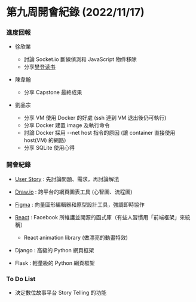 # 第九周開會紀錄 (2022/11/17)

### 進度回報

- 徐欣業
    - 討論 Socket.io 斷線偵測和 JavaScript 物件移除
    - 分享[樊登读书](https://card.dushu.io/generalize/welcome#/)

- 陳韋翰
    - 分享 Capstone 最終成果

- 劉品宗
    - 分享 VM 使用 Docker 的好處 (ssh 連到 VM 退出後仍可執行)
    - 分享 Docker 建置 image 及執行命令
    - 討論 Docker 採用 --net host 指令的原因 (讓 container 直接使用 host(VM) 的網路)
    - 分享 SQLite 使用心得

### 開會紀錄

- [User Story](https://medium.com/3pm-lab/3-use-cases-for-writing-effective-user-stories-cd42625fef53)
: 先討論問題、需求，再討論解法

- [Draw.io](https://ithelp.ithome.com.tw/articles/10210293)
: 跨平台的網頁圖表工具 (心智圖、流程圖)

- [Figma](http://jinjin.mepopedia.com/~jinjin/ui/ui-02.html)
: 向量圖形編輯器和原型設計工具，強調即時協作

- [React](https://tw.alphacamp.co/blog/react-beginner?gclid=EAIaIQobChMI95rJ6qe1-wIVlayWCh1ZdQoZEAAYASAAEgJwCfD_BwE) 
: Facebook 所維護並開源的函式庫（有些人習慣用「前端框架」來統稱）
    - React animation library (做漂亮的動畫特效)

- Django
: 高級的 Python 網頁框架

- Flask 
: 輕量級的 Python 網頁框架

### To Do List

- 決定數位故事平台 Story Telling 的功能